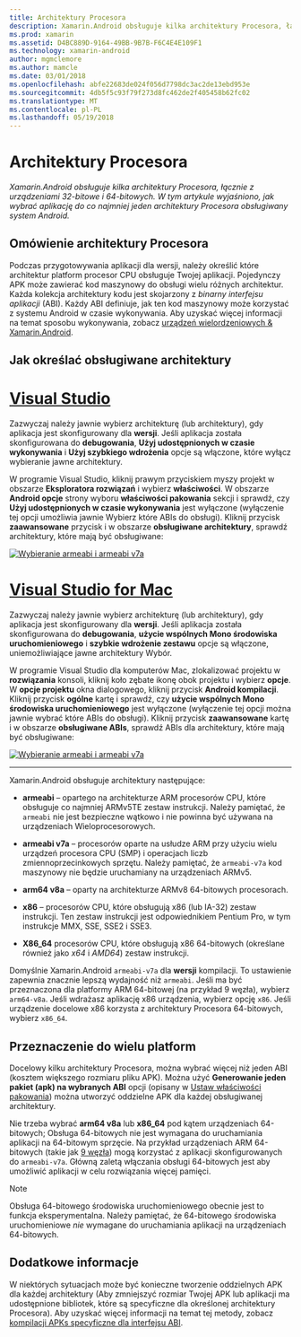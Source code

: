 ```yaml
---
title: Architektury Procesora
description: Xamarin.Android obsługuje kilka architektury Procesora, łącznie z urządzeniami 32-bitowe i 64-bitowych. W tym artykule wyjaśniono, jak wybrać aplikację do co najmniej jeden architektury Procesora obsługiwany system Android.
ms.prod: xamarin
ms.assetid: D4BC889D-9164-49BB-9B7B-F6C4E4E109F1
ms.technology: xamarin-android
author: mgmclemore
ms.author: mamcle
ms.date: 03/01/2018
ms.openlocfilehash: abfe22683de024f056d7798dc3ac2de13ebd953e
ms.sourcegitcommit: 4db5f5c93f79f273d8fc462de2f405458b62fc02
ms.translationtype: MT
ms.contentlocale: pl-PL
ms.lasthandoff: 05/19/2018
---
```

# <a name="cpu-architectures"></a>Architektury Procesora

_Xamarin.Android obsługuje kilka architektury Procesora, łącznie z urządzeniami 32-bitowe i 64-bitowych. W tym artykule wyjaśniono, jak wybrać aplikację do co najmniej jeden architektury Procesora obsługiwany system Android._

## <a name="cpu-architectures-overview"></a>Omówienie architektury Procesora

Podczas przygotowywania aplikacji dla wersji, należy określić które architektur platform procesor CPU obsługuje Twojej aplikacji. Pojedynczy APK może zawierać kod maszynowy do obsługi wielu różnych architektur. Każda kolekcja architektury kodu jest skojarzony z *binarny interfejsu aplikacji* (ABI). Każdy ABI definiuje, jak ten kod maszynowy może korzystać z systemu Android w czasie wykonywania.
Aby uzyskać więcej informacji na temat sposobu wykonywania, zobacz [urządzeń wielordzeniowych &amp; Xamarin.Android](~/android/deploy-test/multicore-devices.md).


## <a name="how-to-specify-supported-architectures"></a>Jak określać obsługiwane architektury

# <a name="visual-studiotabvswin"></a>[Visual Studio](#tab/vswin)

Zazwyczaj należy jawnie wybierz architekturę (lub architektury), gdy aplikacja jest skonfigurowany dla **wersji**. Jeśli aplikacja została skonfigurowana do **debugowania**, **Użyj udostępnionych w czasie wykonywania** i **Użyj szybkiego wdrożenia** opcje są włączone, które wyłącz wybieranie jawne architektury.

W programie Visual Studio, kliknij prawym przyciskiem myszy projekt w obszarze **Eksploratora rozwiązań** i wybierz **właściwości**. W obszarze **Android opcje** strony wyboru **właściwości pakowania** sekcji i sprawdź, czy **Użyj udostępnionych w czasie wykonywania** jest wyłączone (wyłączenie tej opcji umożliwia jawnie Wybierz które ABIs do obsługi). Kliknij przycisk **zaawansowane** przycisk i w obszarze **obsługiwane architektury**, sprawdź architektury, które mają być obsługiwane:

[![Wybieranie armeabi i armeabi v7a](cpu-architectures-images/vs/01-abi-selections-sml.png)](cpu-architectures-images/vs/01-abi-selections.png#lightbox)

# <a name="visual-studio-for-mactabvsmac"></a>[Visual Studio for Mac](#tab/vsmac)

Zazwyczaj należy jawnie wybierz architekturę (lub architektury), gdy aplikacja jest skonfigurowany dla **wersji**. Jeśli aplikacja została skonfigurowana do **debugowania**, **użycie wspólnych Mono środowiska uruchomieniowego** i **szybkie wdrożenie zestawu** opcje są włączone, uniemożliwiające jawne architektury Wybór.

W programie Visual Studio dla komputerów Mac, zlokalizować projektu w **rozwiązania** konsoli, kliknij koło zębate ikonę obok projektu i wybierz **opcje**. W **opcje projektu** okna dialogowego, kliknij przycisk **Android kompilacji**. Kliknij przycisk **ogólne** kartę i sprawdź, czy **użycie wspólnych Mono środowiska uruchomieniowego** jest wyłączone (wyłączenie tej opcji można jawnie wybrać które ABIs do obsługi). Kliknij przycisk **zaawansowane** kartę i w obszarze **obsługiwane ABIs**, sprawdź ABIs dla architektury, które mają być obsługiwane:

[![Wybieranie armeabi i armeabi v7a](cpu-architectures-images/xs/01-abi-selections-sml.png)](cpu-architectures-images/xs/01-abi-selections.png#lightbox)

-----


Xamarin.Android obsługuje architektury następujące:

-   **armeabi** &ndash; opartego na architekturze ARM procesorów CPU, które obsługuje co najmniej ARMv5TE zestaw instrukcji. Należy pamiętać, że `armeabi` nie jest bezpieczne wątkowo i nie powinna być używana na urządzeniach Wieloprocesorowych.

-   **armeabi v7a** &ndash; procesorów oparte na usłudze ARM przy użyciu wielu urządzeń procesora CPU (SMP) i operacjach liczb zmiennoprzecinkowych sprzętu. Należy pamiętać, że `armeabi-v7a` kod maszynowy nie będzie uruchamiany na urządzeniach ARMv5.

-   **arm64 v8a** &ndash; oparty na architekturze ARMv8 64-bitowych procesorach.

-   **x86** &ndash; procesorów CPU, które obsługują x86 (lub IA-32) zestaw instrukcji. Ten zestaw instrukcji jest odpowiednikiem Pentium Pro, w tym instrukcje MMX, SSE, SSE2 i SSE3.

-   **X86_64** procesorów CPU, które obsługują x86 64-bitowych (określane również jako *x64* i *AMD64*) zestaw instrukcji.

Domyślnie Xamarin.Android `armeabi-v7a` dla **wersji** kompilacji. To ustawienie zapewnia znacznie lepszą wydajność niż `armeabi`. Jeśli ma być przeznaczona dla platformy ARM 64-bitowej (na przykład 9 węzła), wybierz `arm64-v8a`. Jeśli wdrażasz aplikację x86 urządzenia, wybierz opcję `x86`. Jeśli urządzenie docelowe x86 korzysta z architektury Procesora 64-bitowych, wybierz `x86_64`.

## <a name="targeting-multiple-platforms"></a>Przeznaczenie do wielu platform

Docelowy kilku architektury Procesora, można wybrać więcej niż jeden ABI (kosztem większego rozmiaru pliku APK). Można użyć **Generowanie jeden pakiet (apk) na wybranych ABI** opcji (opisany w [Ustaw właściwości pakowania](~/android/deploy-test/release-prep/index.md#Set_Packaging_Properties)) można utworzyć oddzielne APK dla każdej obsługiwanej architektury.

Nie trzeba wybrać **arm64 v8a** lub **x86_64** pod kątem urządzeniach 64-bitowych; Obsługa 64-bitowych nie jest wymagana do uruchamiania aplikacji na 64-bitowym sprzęcie. Na przykład urządzeniach ARM 64-bitowych (takie jak [9 węzła](http://www.google.com/nexus/9/)) mogą korzystać z aplikacji skonfigurowanych do `armeabi-v7a`. Główną zaletą włączania obsługi 64-bitowych jest aby umożliwić aplikacji w celu rozwiązania więcej pamięci.

> [!NOTE]
> Obsługa 64-bitowego środowiska uruchomieniowego obecnie jest to funkcja eksperymentalna. Należy pamiętać, że 64-bitowego środowiska uruchomieniowe *nie* wymagane do uruchamiania aplikacji na urządzeniach 64-bitowych. 

## <a name="additional-information"></a>Dodatkowe informacje

W niektórych sytuacjach może być konieczne tworzenie oddzielnych APK dla każdej architektury (Aby zmniejszyć rozmiar Twojej APK lub aplikacji ma udostępnione bibliotek, które są specyficzne dla określonej architektury Procesora).
Aby uzyskać więcej informacji na temat tej metody, zobacz [kompilacji APKs specyficzne dla interfejsu ABI](~/android/deploy-test/building-apps/abi-specific-apks.md).
